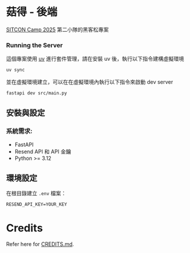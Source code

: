 # 菇得 - 後端

[SITCON Camp 2025](https://sitcon.camp/2025) 第二小隊的黑客松專案

### Running the Server

這個專案使用 [uv](https://docs.astral.sh/uv) 進行套件管理，請在安裝 uv 後，執行以下指令建構虛擬環境

```bash
uv sync
```

並在虛擬環境建立，可以在在虛擬環境內執行以下指令來啟動 dev server

```bash
fastapi dev src/main.py
```

## 安裝與設定
### 系統需求:
- FastAPI
- Resend API 和 API 金鑰
- Python >= 3.12

## 環境設定
在根目錄建立 ```.env``` 檔案：
```
RESEND_API_KEY=YOUR_KEY
```

# Credits
Refer here for [CREDITS.md](CREDITS.md). 
